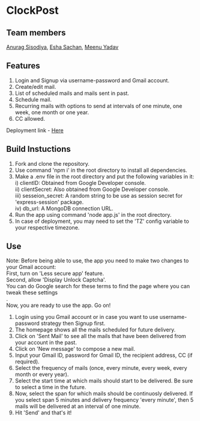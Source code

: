 # ClockPost

## Team members
<a href="https://github.com/Anurps9"> Anurag Sisodiya</a>, <a href="https://github.com/eshasachan18"> Esha Sachan</a>, <a href="https://github.com/Meenu-Yadav">Meenu Yadav</a>

## Features
1. Login and Signup via username-password and Gmail account.
2. Create/edit mail.
3. List of scheduled mails and mails sent in past.
4. Schedule mail.
5. Recurring mails with options to send at intervals of one minute, one week, one month or one year.
6. CC allowed.

Deployment link - <a href="https://serene-brook-91484.herokuapp.com/login">Here</a>

## Build Instuctions
1. Fork and clone the repository.
2. Use command 'npm i' in the root directory to install all dependencies.
3. Make a .env file in the root directory and put the following variables in it:<br>
	i) clientID: Obtained from Google Developer console.<br>
	ii) clientSecret: Also obtained from Google Developer console.<br>
	iii) sesseion_secret: A random string to be use as session secret for 'express-session' package.<br>
	iv) db_url: A MongoDB connection URL.<br>
4. Run the app using command 'node app.js' in the root directory.
5. In case of deployment, you may need to set the 'TZ' config variable to your respective timezone. 

## Use

Note: Before being able to use, the app you need to make two changes to your Gmail account:<br>
First, turn on 'Less secure app' feature.<br>
Second, allow 'Display Unlock Captcha'.<br>
You can do Google search for these terms to find the page where you can tweak these settings<br>.
<br>
Now, you are ready to use the app. Go on!

1. Login using you Gmail account or in case you want to use username-password strategy then Signup first.
2. The homepage shows all the mails scheduled for future delivery.
3. Click on 'Sent Mail' to see all the mails that have been delivered from your account in the past.
4. Click on 'New message' to compose a new mail.
5. Input your Gmail ID, password for Gmail ID, the recipient address, CC (if required).
6. Select the frequency of mails (once, every minute, every week, every month or every year).
7. Select the start time at which mails should start to be delivered. Be sure to select a time in the future.
8. Now, select the span for which mails should be continuosly delivered. If you select span 5 minutes and delivery frequency 'every minute', then 5 mails will be delivered at an interval of one minute.
9. Hit 'Send' and that's it!

